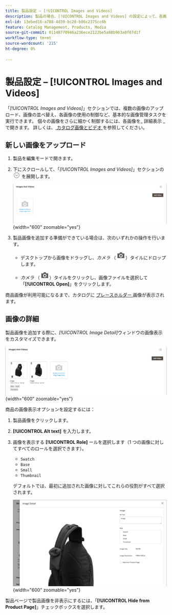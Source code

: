 ```yaml
---
title: 製品設定 – [!UICONTROL Images and Videos]
description: 製品の場合、[!UICONTROL Images and Videos] の設定によって、各画像またはビデオが製品リストにどのように使用されるかが決まります。
exl-id: 13ebed16-a788-4d39-bc28-b86c2375cc6b
feature: Catalog Management, Products, Media
source-git-commit: 01148770946a236ece2122be5a88b963a0f07d1f
workflow-type: tm+mt
source-wordcount: '215'
ht-degree: 0%

---
```


# 製品設定 – [!UICONTROL Images and Videos]

「_[!UICONTROL Images and Videos]_」セクションでは、複数の画像のアップロード、画像の並べ替え、各画像の使用の制御など、基本的な画像管理タスクを実行できます。 個々の画像をさらに細かく制御するには、各画像を_ 詳細表示 _で開きます。 詳しくは、[ カタログ画像とビデオ ](catalog-images-video.md) を参照してください。

## 新しい画像をアップロード

1. 製品を編集モードで開きます。

1. 下にスクロールして、「_[!UICONTROL Images and Videos]_」セクションの ![ 展開セレクター ](../assets/icon-display-expand.png) を展開します。

   ![ 画像とビデオ ](./assets/product-simple-images-videos.png){width="600" zoomable="yes"}

1. 製品画像を追加する準備ができている場合は、次のいずれかの操作を行います。

   - デスクトップから画像をドラッグし、_カメラ_ （![ カメラアイコン ](../assets/icon-camera.png)）タイルにドロップします。

   - _カメラ_ （![ カメラアイコン ](../assets/icon-camera.png)）タイルをクリックし、画像ファイルを選択して「**[!UICONTROL Open]**」をクリックします。

商品画像が利用可能になるまで、カタログに [ プレースホルダー ](product-image-config.md#image-placeholders) 画像が表示されます。

## 画像の詳細

製品画像を追加する際に、_[!UICONTROL Image Detail]_&#x200B;ウィンドウの画像表示をカスタマイズできます。

![ 製品画像 ](./assets/image-video.png){width="600" zoomable="yes"}

商品の画像表示オプションを設定するには：

1. 製品画像をクリックします。

1. **[!UICONTROL Alt text]** を入力します。

1. 画像を表示する **[!UICONTROL Role]** ールを選択します（1 つの画像に対してすべてのロールを選択できます）。

   - `Swatch`
   - `Base`
   - `Small`
   - `Thumbnail`

   デフォルトでは、最初に追加された画像に対してこれらの役割がすべて選択されます。

   ![ 画像の詳細 ](./assets/product-image-details.png){width="600" zoomable="yes"}

製品ページで製品画像を非表示にするには、「**[!UICONTROL Hide from Product Page]**」チェックボックスを選択します。
